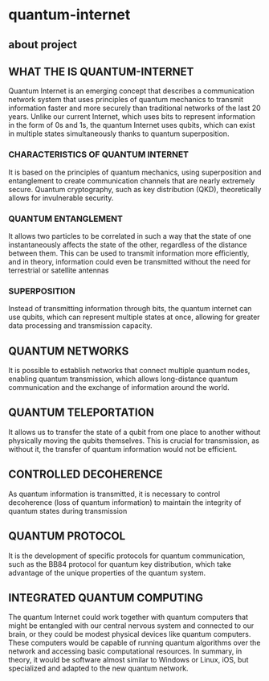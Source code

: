 # quantum-internet

## about project


## WHAT THE IS QUANTUM-INTERNET

Quantum Internet is an emerging concept that describes a communication network system that uses principles of quantum mechanics to transmit information faster and more securely than traditional networks of the last 20 years. Unlike our current Internet, which uses bits to represent information in the form of 0s and 1s, the quantum Internet uses qubits, which can exist in multiple states simultaneously thanks to quantum superposition.

### CHARACTERISTICS OF QUANTUM INTERNET 


It is based on the principles of quantum mechanics, using superposition and entanglement to create communication channels that are nearly extremely secure. Quantum cryptography, such as key distribution (QKD), theoretically allows for invulnerable security. 


### QUANTUM ENTANGLEMENT

It allows two particles to be correlated in such a way that the state of one instantaneously affects the state of the other, regardless of the distance between them. This can be used to transmit information more efficiently, and in theory, information could even be transmitted without the need for terrestrial or satellite antennas

###  SUPERPOSITION

Instead of transmitting information through bits, the quantum internet can use qubits, which can represent multiple states at once, allowing for greater data processing and transmission capacity.

## QUANTUM NETWORKS

It is possible to establish networks that connect multiple quantum nodes, enabling quantum transmission, which allows long-distance quantum communication and the exchange of information around the world.

## QUANTUM TELEPORTATION

It allows us to transfer the state of a qubit from one place to another without physically moving the qubits themselves. This is crucial for transmission, as without it, the transfer of quantum information would not be efficient.

## CONTROLLED DECOHERENCE

As quantum information is transmitted, it is necessary to control decoherence (loss of quantum information) to maintain the integrity of quantum states during transmission

## QUANTUM PROTOCOL

It is the development of specific protocols for quantum communication, such as the BB84 protocol for quantum key distribution, which take advantage of the unique properties of the quantum system.

## INTEGRATED QUANTUM COMPUTING

The quantum Internet could work together with quantum computers that might be entangled with our central nervous system and connected to our brain, or they could be modest physical devices like quantum computers. These computers would be capable of running quantum algorithms over the network and accessing basic computational resources. In summary, in theory, it would be software almost similar to Windows or Linux, iOS, but specialized and adapted to the new quantum network.


